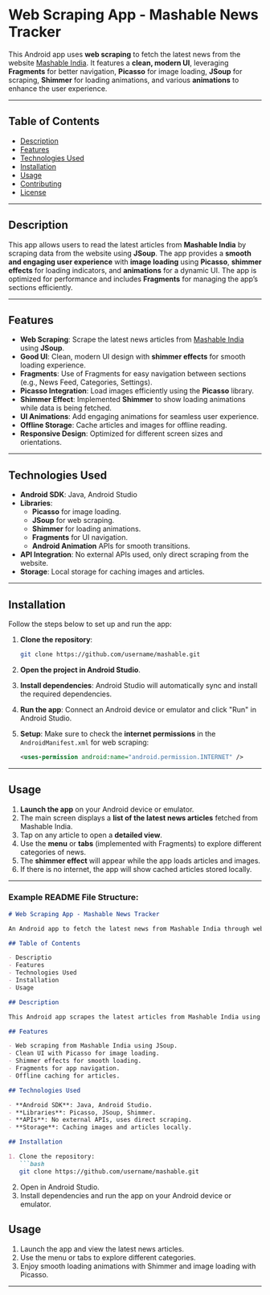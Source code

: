 # **Web Scraping App - Mashable News Tracker**

This Android app uses **web scraping** to fetch the latest news from the website [Mashable India](https://in.mashable.com/). It features a **clean, modern UI**, leveraging **Fragments** for better navigation, **Picasso** for image loading, **JSoup** for scraping, **Shimmer** for loading animations, and various **animations** to enhance the user experience.

---

## **Table of Contents**

- [Description](#description)
- [Features](#features)
- [Technologies Used](#technologies-used)
- [Installation](#installation)
- [Usage](#usage)
- [Contributing](#contributing)
- [License](#license)

---

## **Description**

This app allows users to read the latest articles from **Mashable India** by scraping data from the website using **JSoup**. The app provides a **smooth and engaging user experience** with **image loading** using **Picasso**, **shimmer effects** for loading indicators, and **animations** for a dynamic UI. The app is optimized for performance and includes **Fragments** for managing the app’s sections efficiently.

---

## **Features**

- **Web Scraping**: Scrape the latest news articles from [Mashable India](https://in.mashable.com/) using **JSoup**.
- **Good UI**: Clean, modern UI design with **shimmer effects** for smooth loading experience.
- **Fragments**: Use of Fragments for easy navigation between sections (e.g., News Feed, Categories, Settings).
- **Picasso Integration**: Load images efficiently using the **Picasso** library.
- **Shimmer Effect**: Implemented **Shimmer** to show loading animations while data is being fetched.
- **UI Animations**: Add engaging animations for seamless user experience.
- **Offline Storage**: Cache articles and images for offline reading.
- **Responsive Design**: Optimized for different screen sizes and orientations.

---

## **Technologies Used**

- **Android SDK**: Java, Android Studio
- **Libraries**:
  - **Picasso** for image loading.
  - **JSoup** for web scraping.
  - **Shimmer** for loading animations.
  - **Fragments** for UI navigation.
  - **Android Animation** APIs for smooth transitions.
- **API Integration**: No external APIs used, only direct scraping from the website.
- **Storage**: Local storage for caching images and articles.

---

## **Installation**

Follow the steps below to set up and run the app:

1. **Clone the repository**:
   ```bash
   git clone https://github.com/username/mashable.git
   ```

2. **Open the project in Android Studio**.

3. **Install dependencies**: Android Studio will automatically sync and install the required dependencies.

4. **Run the app**: Connect an Android device or emulator and click "Run" in Android Studio.

5. **Setup**: Make sure to check the **internet permissions** in the `AndroidManifest.xml` for web scraping:
   ```xml
   <uses-permission android:name="android.permission.INTERNET" />
   ```

---

## **Usage**

1. **Launch the app** on your Android device or emulator.
2. The main screen displays a **list of the latest news articles** fetched from Mashable India.
3. Tap on any article to open a **detailed view**.
4. Use the **menu** or **tabs** (implemented with Fragments) to explore different categories of news.
5. The **shimmer effect** will appear while the app loads articles and images.
6. If there is no internet, the app will show cached articles stored locally.

---


### **Example README File Structure:**

```markdown
# Web Scraping App - Mashable News Tracker

An Android app to fetch the latest news from Mashable India through web scraping.

## Table of Contents

- Descriptio
- Features
- Technologies Used
- Installation
- Usage

## Description

This Android app scrapes the latest articles from Mashable India using JSoup. It features a modern UI with Picasso for image loading, Shimmer for smooth loading, and animations to enhance the user experience. The app uses Fragments for efficient navigation and offline caching for articles.

## Features

- Web scraping from Mashable India using JSoup.
- Clean UI with Picasso for image loading.
- Shimmer effects for smooth loading.
- Fragments for app navigation.
- Offline caching for articles.

## Technologies Used

- **Android SDK**: Java, Android Studio.
- **Libraries**: Picasso, JSoup, Shimmer.
- **APIs**: No external APIs, uses direct scraping.
- **Storage**: Caching images and articles locally.

## Installation

1. Clone the repository:
   ```bash
   git clone https://github.com/username/mashable.git
   ```
2. Open in Android Studio.
3. Install dependencies and run the app on your Android device or emulator.

## Usage

1. Launch the app and view the latest news articles.
2. Use the menu or tabs to explore different categories.
3. Enjoy smooth loading animations with Shimmer and image loading with Picasso.

---
